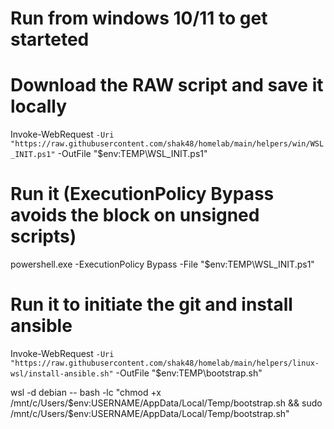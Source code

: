 # Run from windows 10/11 to get starteted

# Download the RAW script and save it locally
Invoke-WebRequest `
  -Uri "https://raw.githubusercontent.com/shak48/homelab/main/helpers/win/WSL_INIT.ps1" `
  -OutFile "$env:TEMP\WSL_INIT.ps1"

# Run it (ExecutionPolicy Bypass avoids the block on unsigned scripts)
powershell.exe -ExecutionPolicy Bypass -File "$env:TEMP\WSL_INIT.ps1"

# Run it to initiate the git and install ansible 
Invoke-WebRequest `
  -Uri "https://raw.githubusercontent.com/shak48/homelab/main/helpers/linux-wsl/install-ansible.sh" `
  -OutFile "$env:TEMP\bootstrap.sh"

wsl -d debian -- bash -lc "chmod +x /mnt/c/Users/$env:USERNAME/AppData/Local/Temp/bootstrap.sh && sudo /mnt/c/Users/$env:USERNAME/AppData/Local/Temp/bootstrap.sh"

